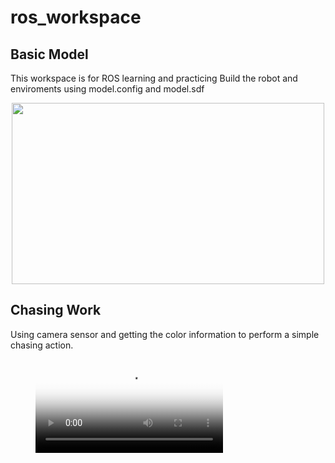 # ros_workspace
## Basic Model
This workspace is for ROS learning and practicing
Build the robot and enviroments using model.config and model.sdf
<p align="center">
  <img src="Screenshot from 2021-07-24 22-46-44.png" width=500 height=290>
</p>

## Chasing Work
Using camera sensor and getting the color information to perform a simple chasing action.
  <figure class="video_container">
    <video controls="true" allowfullscreen="true" poster="Screenshot from 2021-10-14 15-23-24.png">
      <source src="simplescreenrecorder-2021-09-11_00.51.31.mp4" type="video/mp4">
     <\video>
  <\figure>
    
<figure class="video_container">
  <iframe src="simplescreenrecorder-2021-09-11_00.51.31.mp4" frameborder="0" allowfullscreen="true"> </iframe>
</figure>    
    
